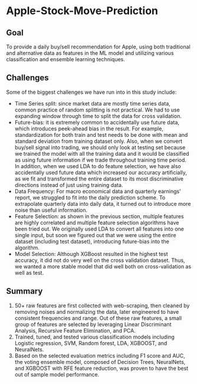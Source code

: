 # Apple-Stock-Move-Prediction

## Goal
To provide a daily buy/sell recommendation for Apple, using both traditional
and alternative data as features in the ML model and utilizing various
classification and ensemble learning techniques.

## Challenges
Some of the biggest challenges we have run into in this study include:
- Time Series split: since market data are mostly time series data, common practice of random splitting is not practical. We had to use expanding window through time to split the data for cross validation.
- Future-bias: it is extremely common to accidentally use future data, which introduces peek-ahead bias in the result. For example, standardization for both train and test needs to be done with mean and standard deviation from training dataset only. Also, when we convert buy/sell signal into trading, we should only look at testing set because we trained the model with all the training data and it would be classified as using future information if we trade throughout training time period. In addition, when we used LDA to do feature selection, we have also accidentally used future data which increased our accuracy artificially, as we fit and transformed the entire dataset to its most discriminative directions instead of just using training data.
- Data Frequency: For macro economical data and quarterly earnings’ report, we struggled to fit into the daily prediction scheme. To extrapolate quarterly data into daily data, it turned out to introduce more noise than useful information.
- Feature Selection: as shown in the previous section, multiple features are highly correlated and multiple feature selection algorithms have been tried out. We originally used LDA to convert all features into one single input, but soon we figured out that we were using the entire dataset (including test dataset), introducing future-bias into the algorithm.
- Model Selection: Although XGBoost resulted in the highest test accuracy, it did not do very well on the cross validation dataset. Thus, we wanted a more stable model that did well both on cross-validation as well as test.

## Summary
1. 50+ raw features are first collected with web-scraping, then cleaned by removing noises and normalizing the data, later engineered to have consistent frequencies and range. Out of these raw features, a small group of features are selected by leveraging Linear Discriminant Analysis, Recursive Feature Elimination, and PCA.
2. Trained, tuned, and tested various classification models including Logistic regression, SVM, Random forest, LDA, XGBOOST, and NeuralNets.
3. Based on the selected evaluation metrics including F1 score and AUC, the voting ensemble model, composed of Decision Trees, NeuralNets, and XGBOOST with RFE feature reduction, was proven to have the best out of sample model performance.
